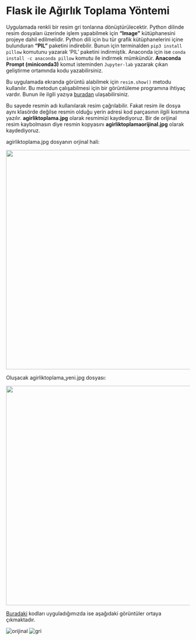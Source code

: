 # Flask ile Ağırlık Toplama Yöntemi

Uygulamada renkli bir resim gri tonlarına dönüştürülecektir. Python dilinde resim dosyaları üzerinde işlem yapabilmek için **“Image”** kütüphanesini projeye dahil edilmelidir. Python dili için bu tür grafik kütüphanelerini içine bulunduran **“PIL”** paketini indirebilir. Bunun için terminalden ```pip3 install pillow``` komutunu yazarak ‘PIL’ paketini indirmiştik. Anaconda için ise ```conda install -c anaconda pillow``` komutu ile indirmek mümkündür. **Anaconda Prompt (miniconda3)** komut isteminden ``` Jupyter-lab ``` yazarak çıkan geliştirme ortamında kodu yazabilirsiniz.

Bu uygulamada ekranda görüntü alabilmek için ```resim.show()``` metodu kullanılır. Bu metodun çalışabilmesi için bir görüntüleme programına ihtiyaç vardır. Bunun ile ilgili yazıya [buradan](https://github.com/rumeysaustun/Flask/blob/main/05-%20Flask%20Sayfaya%20Kaynak%20Dosyalar%C4%B1%20Ekleme%20(CSS,JS,IMG%20vs).md#flask-sayfaya-kaynak-dosyalar%C4%B1-ekleme-cssjsimg-vsmd) ulaşabilirsiniz.

Bu sayede resmin adı kullanılarak resim çağrılabilir. Fakat resim ile dosya aynı klasörde değilse resmin olduğu yerin adresi kod parçasının ilgili kısmına yazılır. **agirliktoplama.jpg** olarak resmimizi kaydediyoruz. Bir de orijinal resim kaybolmasın diye resmin kopyasını **agirliktoplamaorijinal.jpg** olarak kaydediyoruz.

agirliktoplama.jpg dosyanın orjinal hali:

<img src="https://user-images.githubusercontent.com/59111328/135749363-3be06750-ab4c-4ccb-91f2-73d9a2aba7f5.jpg" width="600">

Oluşacak agirliktoplama_yeni.jpg dosyası:

<img src="https://user-images.githubusercontent.com/59111328/135749371-bba8afcc-0abc-4bc2-8e8c-12bede1803fe.jpg" width="600">

[Buradaki](https://github.com/rumeysaustun/Flask-ile-Goruntu-Isleme/blob/main/01-%20Ağırlık%20Toplama/Flask%20ile%20Ağırlık%20Toplama.py) kodları uyguladığımızda ise aşağıdaki görüntüler ortaya çıkmaktadır.

![orijinal](https://user-images.githubusercontent.com/59111328/135750717-6667a50e-58f3-49df-be1c-f5278f1c2f3f.PNG)
![gri](https://user-images.githubusercontent.com/59111328/135750719-b21ed629-fa2d-4e06-a836-04e42756d0f2.PNG)
